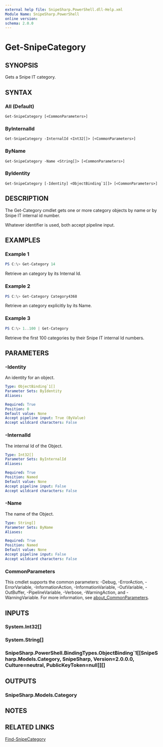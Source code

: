 ```yaml
---
external help file: SnipeSharp.PowerShell.dll-Help.xml
Module Name: SnipeSharp.PowerShell
online version:
schema: 2.0.0
---
```


# Get-SnipeCategory

## SYNOPSIS
Gets a Snipe IT category.

## SYNTAX

### All (Default)
```
Get-SnipeCategory [<CommonParameters>]
```

### ByInternalId
```
Get-SnipeCategory -InternalId <Int32[]> [<CommonParameters>]
```

### ByName
```
Get-SnipeCategory -Name <String[]> [<CommonParameters>]
```

### ByIdentity
```
Get-SnipeCategory [-Identity] <ObjectBinding`1[]> [<CommonParameters>]
```

## DESCRIPTION
The Get-Category cmdlet gets one or more category objects by name or by Snipe IT internal id number.

Whatever identifier is used, both accept pipeline input.

## EXAMPLES

### Example 1
```powershell
PS C:\> Get-Category 14
```

Retrieve an category by its Internal Id.

### Example 2
```powershell
PS C:\> Get-Category Category4368
```

Retrieve an category explicitly by its Name.

### Example 3
```powershell
PS C:\> 1..100 | Get-Category
```

Retrieve the first 100 categories by their Snipe IT internal Id numbers.

## PARAMETERS

### -Identity
An identity for an object.

```yaml
Type: ObjectBinding`1[]
Parameter Sets: ByIdentity
Aliases:

Required: True
Position: 0
Default value: None
Accept pipeline input: True (ByValue)
Accept wildcard characters: False
```

### -InternalId
The internal Id of the Object.

```yaml
Type: Int32[]
Parameter Sets: ByInternalId
Aliases:

Required: True
Position: Named
Default value: None
Accept pipeline input: False
Accept wildcard characters: False
```

### -Name
The name of the Object.

```yaml
Type: String[]
Parameter Sets: ByName
Aliases:

Required: True
Position: Named
Default value: None
Accept pipeline input: False
Accept wildcard characters: False
```

### CommonParameters
This cmdlet supports the common parameters: -Debug, -ErrorAction, -ErrorVariable, -InformationAction, -InformationVariable, -OutVariable, -OutBuffer, -PipelineVariable, -Verbose, -WarningAction, and -WarningVariable. For more information, see [about_CommonParameters](http://go.microsoft.com/fwlink/?LinkID=113216).

## INPUTS

### System.Int32[]

### System.String[]

### SnipeSharp.PowerShell.BindingTypes.ObjectBinding`1[[SnipeSharp.Models.Category, SnipeSharp, Version=2.0.0.0, Culture=neutral, PublicKeyToken=null]][]

## OUTPUTS

### SnipeSharp.Models.Category

## NOTES

## RELATED LINKS

[Find-SnipeCategory](Find-SnipeCategory.md)
